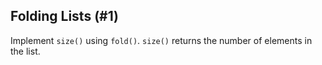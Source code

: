 ## Folding Lists (#1)

Implement `size()` using `fold()`. 
`size()` returns the number of elements in the list.